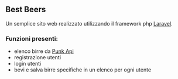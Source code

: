 ## Best Beers
Un semplice sito web realizzato utilizzando il framework php <a href="https://laravel.com/">Laravel</a>.

### Funzioni presenti: 
* elenco birre da <a href="https://punkapi.com/">Punk Api</a> 
* registrazione utenti 
* login utenti
* bevi e salva birre specifiche in un elenco per ogni utente 
